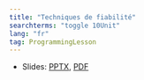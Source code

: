 ```yaml
---
title: "Techniques de fiabilité"
searchterms: "toggle 10Unit"
lang: "fr"
tag: ProgrammingLesson
---
```

 <ul>
 <li class="ng-binding">Slides:
 <a href="ProgrammingLessons/FLL-RD-36-U10-Techniques-de-fiabilité.pptx">PPTX</a>,
 <a href="ProgrammingLessons/FLL-RD-36-U10-Techniques-de-fiabilité.pdf">PDF</a>
 </li>
 </ul>
